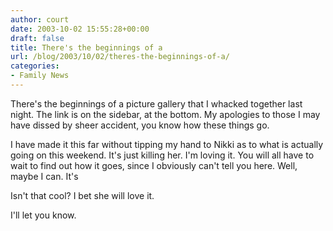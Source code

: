 ```yaml
---
author: court
date: 2003-10-02 15:55:28+00:00
draft: false
title: There's the beginnings of a
url: /blog/2003/10/02/theres-the-beginnings-of-a/
categories:
- Family News
---
```


There's the beginnings of a picture gallery that I whacked together last night.  The link is on the sidebar, at the bottom.  My apologies to those I may have dissed by sheer accident, you know how these things go.

I have made it this far without tipping my hand to Nikki as to what is actually going on this weekend.  It's just killing her.  I'm loving it.  You will all have to wait to find out how it goes, since I obviously can't tell you here.  Well, maybe I can.  It's

Isn't that cool?  I bet she will love it.

I'll let you know.
